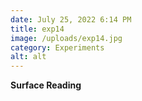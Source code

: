 ```yaml
---
date: July 25, 2022 6:14 PM
title: exp14
image: /uploads/exp14.jpg
category: Experiments
alt: alt
---
```

**Surface Reading**